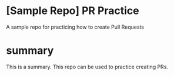 # [Sample Repo] PR Practice
A sample repo for practicing how to create Pull Requests
# summary
This is a summary.
This repo can be used to practice creating PRs.